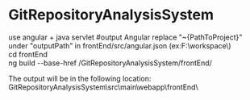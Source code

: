 # GitRepositoryAnalysisSystem
use angular + java servlet
#output Angular
replace "~{PathToProject}" under "outputPath" in frontEnd/src/angular.json  (ex:F:\\workspace\\)  
cd frontEnd  
ng build --base-href /GitRepositoryAnalysisSystem/frontEnd/  

The output will be in the following location:  
GitRepositoryAnalysisSystem\src\main\webapp\frontEnd\
